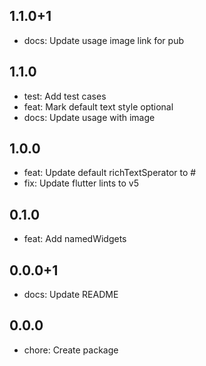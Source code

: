 ## 1.1.0+1

* docs: Update usage image link for pub

## 1.1.0

* test: Add test cases
* feat: Mark default text style optional
* docs: Update usage with image

## 1.0.0

* feat: Update default richTextSperator to #
* fix: Update flutter lints to v5

## 0.1.0

* feat: Add namedWidgets

## 0.0.0+1

* docs: Update README

## 0.0.0

* chore: Create package